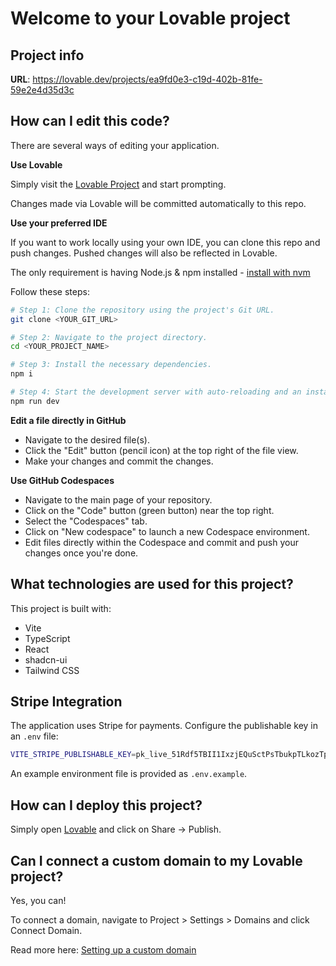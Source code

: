 # Welcome to your Lovable project

## Project info

**URL**: https://lovable.dev/projects/ea9fd0e3-c19d-402b-81fe-59e2e4d35d3c

## How can I edit this code?

There are several ways of editing your application.

**Use Lovable**

Simply visit the [Lovable Project](https://lovable.dev/projects/ea9fd0e3-c19d-402b-81fe-59e2e4d35d3c) and start prompting.

Changes made via Lovable will be committed automatically to this repo.

**Use your preferred IDE**

If you want to work locally using your own IDE, you can clone this repo and push changes. Pushed changes will also be reflected in Lovable.

The only requirement is having Node.js & npm installed - [install with nvm](https://github.com/nvm-sh/nvm#installing-and-updating)

Follow these steps:

```sh
# Step 1: Clone the repository using the project's Git URL.
git clone <YOUR_GIT_URL>

# Step 2: Navigate to the project directory.
cd <YOUR_PROJECT_NAME>

# Step 3: Install the necessary dependencies.
npm i

# Step 4: Start the development server with auto-reloading and an instant preview.
npm run dev
```

**Edit a file directly in GitHub**

- Navigate to the desired file(s).
- Click the "Edit" button (pencil icon) at the top right of the file view.
- Make your changes and commit the changes.

**Use GitHub Codespaces**

- Navigate to the main page of your repository.
- Click on the "Code" button (green button) near the top right.
- Select the "Codespaces" tab.
- Click on "New codespace" to launch a new Codespace environment.
- Edit files directly within the Codespace and commit and push your changes once you're done.

## What technologies are used for this project?

This project is built with:

- Vite
- TypeScript
- React
- shadcn-ui
- Tailwind CSS

## Stripe Integration

The application uses Stripe for payments. Configure the publishable key in an `.env` file:

```bash
VITE_STRIPE_PUBLISHABLE_KEY=pk_live_51Rdf5TBII1IxzjEQuSctPsTbukpTLkozTpV2XMxCwcCedYnkaS0FhI9zstdUDKwir250P32ilYy0j0mRVmjbf9ye001ZiU48ny
```

An example environment file is provided as `.env.example`.

## How can I deploy this project?

Simply open [Lovable](https://lovable.dev/projects/ea9fd0e3-c19d-402b-81fe-59e2e4d35d3c) and click on Share -> Publish.

## Can I connect a custom domain to my Lovable project?

Yes, you can!

To connect a domain, navigate to Project > Settings > Domains and click Connect Domain.

Read more here: [Setting up a custom domain](https://docs.lovable.dev/tips-tricks/custom-domain#step-by-step-guide)
